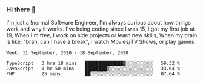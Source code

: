 ### Hi there 👋

I'm just a !normal Software Engineer, I'm always curious about how things work and why it works. I've being coding since I was 15, I got my first job at 19, When I'm free, I work on side projects or learn new skills, When my brain is like: "brah, can I have a break", I watch Movies/TV Shows, or play games.

<!--START_SECTION:waka-->
```text
Week: 11 September, 2020 - 18 September, 2020

TypeScript   3 hrs 18 mins   ██████████████▓░░░░░░░░░░   59.32 % 
JavaScript   1 hr 50 mins    ████████▒░░░░░░░░░░░░░░░░   33.04 % 
PHP          25 mins         ██░░░░░░░░░░░░░░░░░░░░░░░   07.64 % 
```
<!--END_SECTION:waka-->

<!--
**Oudmane/Oudmane** is a ✨ _special_ ✨ repository because its `README.md` (this file) appears on your GitHub profile.

Here are some ideas to get you started:

- 🔭 I’m currently working on ...
- 🌱 I’m currently learning ...
- 👯 I’m looking to collaborate on ...
- 🤔 I’m looking for help with ...
- 💬 Ask me about ...
- 📫 How to reach me: ...
- 😄 Pronouns: ...
- ⚡ Fun fact: ...
-->

